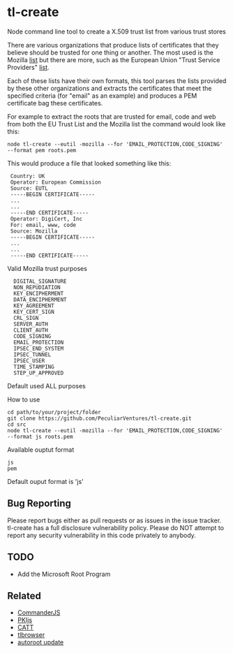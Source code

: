 # tl-create
Node command line tool to create a X.509 trust list from various trust stores

There are various organizations that produce lists of certificates that they believe should be trusted for one thing or another. The most used is the Mozilla [list](http://mxr.mozilla.org/mozilla/source/security/nss/lib/ckfw/builtins/certdata.txt?raw=1) but there are more, such as the European Union "Trust Service Providers" [list](https://ec.europa.eu/digital-agenda/en/eu-trusted-lists-certification-service-providers).

Each of these lists have their own formats, this tool parses the lists provided by these other organizations and extracts the certificates that meet the specified criteria (for "email" as an example) and produces a PEM certificate bag these certificates.

For example to extract the roots that are trusted for email, code and web from both the EU Trust List and the Mozilla list the command would look like this:

```
node tl-create --eutil -mozilla --for 'EMAIL_PROTECTION,CODE_SIGNING' --format pem roots.pem
```


This would produce a file that looked something like this:
```
 Country: UK
 Operator: European Commission
 Source: EUTL
 -----BEGIN CERTIFICATE-----
 ...
 ...
 -----END CERTIFICATE-----
 Operator: DigiCert, Inc
 For: email, www, code
 Source: Mozilla
 -----BEGIN CERTIFICATE-----
 ...
 ...
 -----END CERTIFICATE-----
```

Valid Mozilla trust purposes 
```
  DIGITAL_SIGNATURE
  NON_REPUDIATION
  KEY_ENCIPHERMENT
  DATA_ENCIPHERMENT
  KEY_AGREEMENT
  KEY_CERT_SIGN
  CRL_SIGN
  SERVER_AUTH
  CLIENT_AUTH
  CODE_SIGNING
  EMAIL_PROTECTION
  IPSEC_END_SYSTEM
  IPSEC_TUNNEL
  IPSEC_USER
  TIME_STAMPING
  STEP_UP_APPROVED
```

Default used ALL purposes 

How to use
```
cd path/to/your/project/folder
git clone https://github.com/PeculiarVentures/tl-create.git
cd src
node tl-create --eutil -mozilla --for 'EMAIL_PROTECTION,CODE_SIGNING' --format js roots.pem
``` 
Available ouptut format 
```
js
pem
```
Default ouput format is 'js' 

## Bug Reporting
Please report bugs either as pull requests or as issues in the issue tracker. tl-create has a full disclosure vulnerability policy. Please do NOT attempt to report any security vulnerability in this code privately to anybody.

## TODO
* Add the Microsoft Root Program

## Related
- [CommanderJS](https://github.com/tj/commander.js)
- [PKIjs](https://pkijs.org)
- [CATT](https://github.com/kirei/catt)
- [tlbrowser](http://tlbrowser.tsl.website)
- [autoroot update](https://unmitigatedrisk.com/?p=259)
